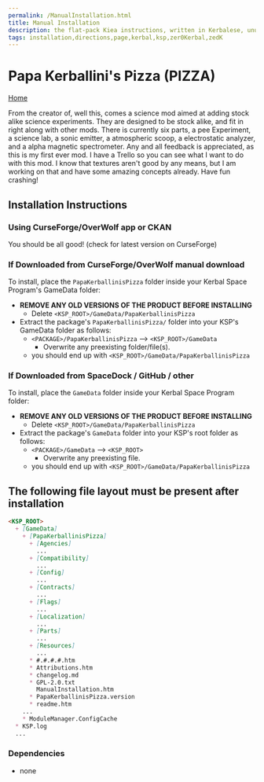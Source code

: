 ```yaml
---
permalink: /ManualInstallation.html
title: Manual Installation
description: the flat-pack Kiea instructions, written in Kerbalese, unusally present
tags: installation,directions,page,kerbal,ksp,zer0Kerbal,zedK
---
```


<!-- ManualInstallation.md v1.1.8.1
Papa Kerballini's Pizza (PIZZA)
created: 01 Oct 2019
updated: 29 Jul 2022 -->

<!-- based upon work by Lisias -->

# Papa Kerballini's Pizza (PIZZA)

[Home](./index.md)

From the creator of, well this, comes a science mod aimed at adding stock alike science experiments. They are designed to be stock alike, and fit in right along with other mods. There is currently six parts, a pee Experiment, a science lab, a sonic emitter, a atmospheric scoop, a electrostatic analyzer, and a alpha magnetic spectrometer. Any and all feedback is appreciated, as this is my first ever mod. I have a Trello so you can see what I want to do with this mod. I know that textures aren't good by any means, but I am working on that and have some amazing concepts already. Have fun crashing!

## Installation Instructions

### Using CurseForge/OverWolf app or CKAN

You should be all good! (check for latest version on CurseForge)

### If Downloaded from CurseForge/OverWolf manual download

To install, place the `PapaKerballinisPizza` folder inside your Kerbal Space Program's GameData folder:

* **REMOVE ANY OLD VERSIONS OF THE PRODUCT BEFORE INSTALLING**
  * Delete `<KSP_ROOT>/GameData/PapaKerballinisPizza`
* Extract the package's `PapaKerballinisPizza/` folder into your KSP's GameData folder as follows:
  * `<PACKAGE>/PapaKerballinisPizza` --> `<KSP_ROOT>/GameData`
    * Overwrite any preexisting folder/file(s).
  * you should end up with `<KSP_ROOT>/GameData/PapaKerballinisPizza`

### If Downloaded from SpaceDock / GitHub / other

To install, place the `GameData` folder inside your Kerbal Space Program folder:

* **REMOVE ANY OLD VERSIONS OF THE PRODUCT BEFORE INSTALLING**
  * Delete `<KSP_ROOT>/GameData/PapaKerballinisPizza`
* Extract the package's `GameData` folder into your KSP's root folder as follows:
  * `<PACKAGE>/GameData` --> `<KSP_ROOT>`
    * Overwrite any preexisting file.
  * you should end up with `<KSP_ROOT>/GameData/PapaKerballinisPizza`

## The following file layout must be present after installation

```markdown
<KSP_ROOT>
  + [GameData]
    + [PapaKerballinisPizza]
      + [Agencies]
        ...
      + [Compatibility]
        ...
      + [Config]
        ...
      + [Contracts]
        ...
      + [Flags]
        ...
      + [Localization]
        ...
      + [Parts]
        ...
      + [Resources]
        ...
      * #.#.#.#.htm
      * Attributions.htm
      * changelog.md
      * GPL-2.0.txt
        ManualInstallation.htm
      * PapaKerballinisPizza.version
      * readme.htm
    ...
    * ModuleManager.ConfigCache
  * KSP.log
  ...
```

### Dependencies

* none

[mm]: https://forum.kerbalspaceprogram.com/index.php?/topic/50533-*/ "Module Manager"
[mml]: https://github.com/net-lisias-ksp/ModuleManager "Module Manager /L"
